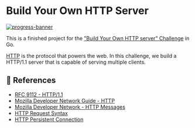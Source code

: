 # Build Your Own HTTP Server

[![progress-banner](https://backend.codecrafters.io/progress/http-server/f01e8249-510d-466f-9385-883a2c7022e9)](https://app.codecrafters.io/users/codecrafters-bot?r=2qF)

This is a finished project for the
["Build Your Own HTTP server" Challenge](https://app.codecrafters.io/courses/http-server/overview) in Go.

[HTTP](https://en.wikipedia.org/wiki/Hypertext_Transfer_Protocol) is the
protocol that powers the web. In this challenge, we build a HTTP/1.1 server
that is capable of serving multiple clients.

## 📕 References

- [RFC 9112 - HTTP/1.1](https://datatracker.ietf.org/doc/html/rfc9112)
- [Mozilla Developer Network Guide - HTTP](https://developer.mozilla.org/en-US/docs/Web/HTTP)
- [Mozilla Developer Network - HTTP Messages](https://developer.mozilla.org/en-US/docs/Web/HTTP/Messages)
- [HTTP Request Syntax](https://www.w3.org/Protocols/rfc2616/rfc2616-sec5.html)
- [HTTP Persistent Connection](https://en.wikipedia.org/wiki/HTTP_persistent_connection)
